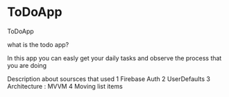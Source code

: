 # ToDoApp
ToDoApp

what is the todo app?

In this app you can easly get your daily tasks and observe the process that you are doing

Description about soursces that used
1 Firebase Auth
2 UserDefaults
3 Architecture : MVVM
4 Moving list items
